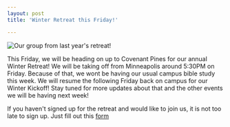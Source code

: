 ```yaml
---
layout: post
title: 'Winter Retreat this Friday!'

---
```


![Our group from last year's retreat!](http://farm6.staticflickr.com/5259/5437222744_ec6a2064f9_b.jpg)

This Friday, we will be heading on up to Covenant Pines for our annual Winter Retreat! We will be taking off from Minneapolis around 5:30PM on Friday. Because of that, we wont be having our usual campus bible study this week. We will resume the following Friday back on campus for our Winter Kickoff! Stay tuned for more updates about that and the other events we will be having next week!

If you haven't signed up for the retreat and would like to join us, it is not too late to sign up. Just fill out this [form](https://docs.google.com/spreadsheet/viewform?hl=en_US&amp;formkey=dFpHemlKX3RRVl80T3A5cmZZRnlIcVE6MQ#gid=0)
